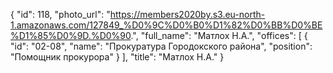 {
    "id": 118,
    "photo_url": "https://members2020by.s3.eu-north-1.amazonaws.com/127849_%D0%9C%D0%B0%D1%82%D0%BB%D0%BE%D1%85%D0%9D.%D0%90.",
    "full_name": "Матлох Н.А.",
    "offices": [
        {
            "id": "02-08",
            "name": "Прокуратура Городокского района",
            "position": "Помощник прокурора"
        }
    ],
    "title": "Матлох Н.А."
}